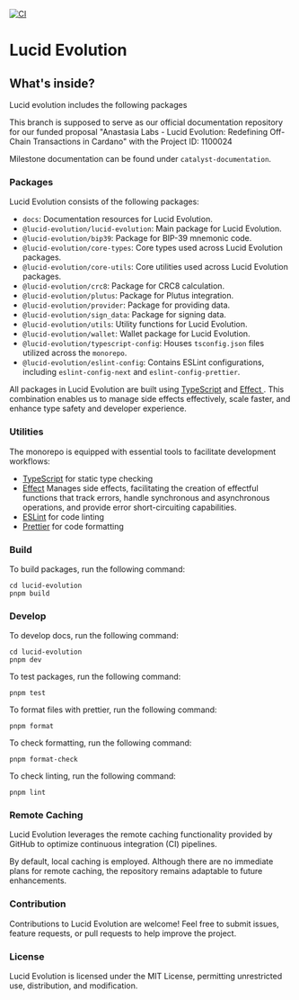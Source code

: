 [![CI](https://github.com/Anastasia-Labs/lucid-evolution/actions/workflows/main.yml/badge.svg)](https://github.com/Anastasia-Labs/lucid-evolution/actions/workflows/main.yml)

# Lucid Evolution

## What's inside?

Lucid evolution includes the following packages

This branch is supposed to serve as our official documentation repository for our funded proposal "Anastasia Labs - Lucid Evolution: Redefining Off-Chain Transactions in Cardano" with the Project ID: 1100024

Milestone documentation can be found under `catalyst-documentation`.

### Packages

Lucid Evolution consists of the following packages:

- `docs`: Documentation resources for Lucid Evolution.
- `@lucid-evolution/lucid-evolution`: Main package for Lucid Evolution.
- `@lucid-evolution/bip39`: Package for BIP-39 mnemonic code.
- `@lucid-evolution/core-types`: Core types used across Lucid Evolution packages.
- `@lucid-evolution/core-utils`: Core utilities used across Lucid Evolution packages.
- `@lucid-evolution/crc8`: Package for CRC8 calculation.
- `@lucid-evolution/plutus`: Package for Plutus integration.
- `@lucid-evolution/provider`: Package for providing data.
- `@lucid-evolution/sign_data`: Package for signing data.
- `@lucid-evolution/utils`: Utility functions for Lucid Evolution.
- `@lucid-evolution/wallet`: Wallet package for Lucid Evolution.
- `@lucid-evolution/typescript-config`: Houses `tsconfig.json` files utilized across the `monorepo`.
- `@lucid-evolution/eslint-config`: Contains ESLint configurations, including `eslint-config-next` and `eslint-config-prettier`.

All packages in Lucid Evolution are built using [TypeScript](https://www.typescriptlang.org/) and [ Effect ](https://effect.website/docs/why-effect). This combination enables us to manage side effects effectively, scale faster, and enhance type safety and developer experience.

### Utilities

The monorepo is equipped with essential tools to facilitate development workflows:

- [TypeScript](https://www.typescriptlang.org/) for static type checking
- [Effect](https://effect.website/docs/why-effect) Manages side effects, facilitating the creation of effectful functions that track errors, handle synchronous and asynchronous operations, and provide error short-circuiting capabilities.
- [ESLint](https://eslint.org/) for code linting
- [Prettier](https://prettier.io) for code formatting

### Build

To build packages, run the following command:

```
cd lucid-evolution
pnpm build
```

### Develop

To develop docs, run the following command:

```
cd lucid-evolution
pnpm dev
```

To test packages, run the following command:

```
pnpm test
```

To format files with prettier, run the following command:

```
pnpm format
```

To check formatting, run the following command:

```
pnpm format-check
```

To check linting, run the following command:

```
pnpm lint
```

### Remote Caching

Lucid Evolution leverages the remote caching functionality provided by GitHub to optimize continuous integration (CI) pipelines.

By default, local caching is employed. Although there are no immediate plans for remote caching, the repository remains adaptable to future enhancements.

### Contribution

Contributions to Lucid Evolution are welcome! Feel free to submit issues, feature requests, or pull requests to help improve the project.

### License

Lucid Evolution is licensed under the MIT License, permitting unrestricted use, distribution, and modification.
